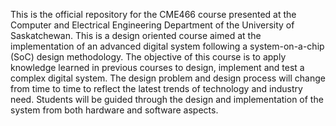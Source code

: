 This is the official repository for the CME466 course presented at the Computer and Electrical Engineering Department of the University of Saskatchewan.
This is a design oriented course aimed at the implementation of an advanced digital system following a system-on-a-chip (SoC) design methodology. The objective of this course is to apply knowledge learned in previous courses to design, implement and test a complex digital system. The design problem and design process will change from time to time to reflect the latest trends of technology and industry need. Students will be guided through the design and implementation of the system from both hardware and software aspects.
